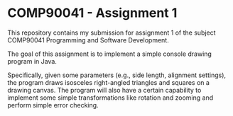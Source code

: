# COMP90041 - Assignment 1

This repository contains my submission for assignment 1 of the subject COMP90041 Programming and Software Development.

The goal of this assignment is to implement a simple console drawing program in Java.
<p>Specifically, given some parameters (e.g., side length, alignment settings), the program draws isosceles right-angled triangles and squares on a drawing canvas. The program will also have a certain capability to implement some simple transformations like rotation and zooming and perform simple error checking.</p>
